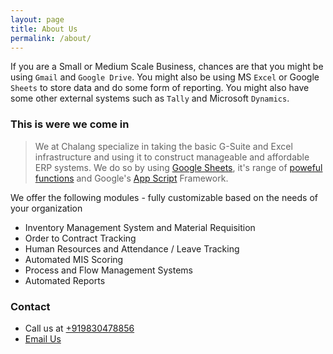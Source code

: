 ```yaml
---
layout: page
title: About Us
permalink: /about/
---
```


If you are a Small or Medium Scale Business, chances are that you might be using `Gmail` and `Google Drive`. You might also be using MS `Excel` or Google `Sheets` to store data and do some form of reporting. You might also have some other external systems such as `Tally` and Microsoft `Dynamics`. 

### This is were we come in ###

> We at Chalang specialize in taking the basic G-Suite and Excel infrastructure and using it to construct manageable and affordable ERP systems. We do so by using [Google Sheets](https://www.google.com/sheets/about/), it's range of [poweful functions](https://support.google.com/docs/table/25273?hl=en) and Google's [App Script](https://developers.google.com/apps-script) Framework.

We offer the following modules - fully customizable based on the needs of your organization

- Inventory Management System and Material Requisition
- Order to Contract Tracking
- Human Resources and Attendance / Leave Tracking
- Automated MIS Scoring
- Process and Flow Management Systems
- Automated Reports

### Contact ###

- Call us at [+919830478856](tel:+919830478856)
- [Email Us](mailto:ritika@hitech.in)   

